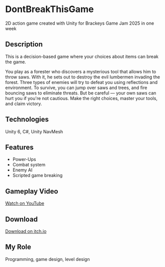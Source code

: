 # DontBreakThisGame
2D action game created with Unity for Brackeys Game Jam 2025 in one week

## Description
This is a decision-based game where your choices about items can break the game.

You play as a forester who discovers a mysterious tool that allows him to throw saws. With it, he sets out to destroy the evil lumbermen invading the forest. Three types of enemies will try to defeat you using reflections and environment. To survive, you can jump over saws and trees, and fire bouncing saws to eliminate threats. But be careful — your own saws can hurt you if you're not cautious. Make the right choices, master your tools, and claim victory.

## Technologies
Unity 6, C#, Unity NavMesh

## Features
- Power-Ups 
- Combat system
- Enemy AI
- Scripted game breaking

## Gameplay Video
[Watch on YouTube](https://youtu.be/zpt8LgZ5PTc)

## Download
[Download on itch.io](https://dwdchan.itch.io/dont-break-this-game)

## My Role
Programming, game design, level design
